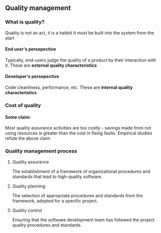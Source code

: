 ## Quality management

### What is quality? 
Quality is not an act, it is a habbit
It must be built into the system from the start

#### End user's persepective
Typically, end-users judge the quality of a product by their interaction with it.
These are **external quality characteristics**

#### Developer's persepective
Code cleanliness, performance, etc. 
These are **internal quality characteristics**

### Cost of quality

#### Some claim: 
Most quality assurance activities are too costly - savings made from not using resources is greater than the cost in fixing faults.
Empirical studies refute the above claim

### Quality management process
1. Quality assurance
   
   The establishment of a framework of organizational procedures and standards that lead to high-quality software.
2. Quality planning
   
   The selection of appropriate procedures and standards from the framework, adopted for a specific project.
3. Quality control
   
   Ensuring that the software development team has followed the project quality procedures and standards.
